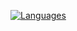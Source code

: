   [![Languages](https://github-readme-stats.vercel.app/api/top-langs/?username=supakornn&layout=compact&langs_count=10&hide_border=true&custom_title=Languages&bg_color=00000000&hide=PHP)](https://github.com/supakornn)
